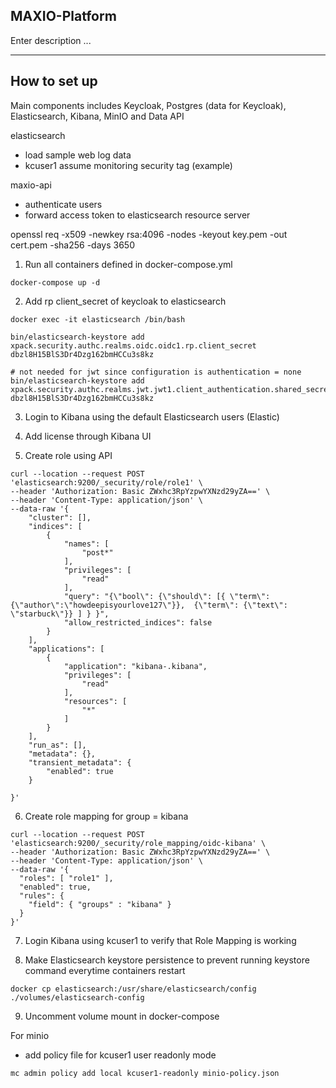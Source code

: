 ## MAXIO-Platform
Enter description ... <br/>

-----
## How to set up
Main components includes Keycloak, Postgres (data for Keycloak), Elasticsearch, Kibana, MinIO and Data API

elasticsearch
- load sample web log data
- kcuser1 assume monitoring security tag (example)


maxio-api
- authenticate users
- forward access token to elasticsearch resource server

openssl req -x509 -newkey rsa:4096 -nodes -keyout key.pem -out cert.pem -sha256 -days 3650

1. Run all containers defined in docker-compose.yml
```
docker-compose up -d
```

2. Add rp client_secret of keycloak to elasticsearch
```
docker exec -it elasticsearch /bin/bash

bin/elasticsearch-keystore add xpack.security.authc.realms.oidc.oidc1.rp.client_secret
dbzl8H15BlS3Dr4Dzg162bmHCCu3s8kz

# not needed for jwt since configuration is authentication = none
bin/elasticsearch-keystore add xpack.security.authc.realms.jwt.jwt1.client_authentication.shared_secret
dbzl8H15BlS3Dr4Dzg162bmHCCu3s8kz

````

3. Login to Kibana using the default Elasticsearch users (Elastic)

4. Add license through Kibana UI

5. Create role using API
```
curl --location --request POST 'elasticsearch:9200/_security/role/role1' \
--header 'Authorization: Basic ZWxhc3RpYzpwYXNzd29yZA==' \
--header 'Content-Type: application/json' \
--data-raw '{
    "cluster": [],
    "indices": [
        {
            "names": [
                "post*"
            ],
            "privileges": [
                "read"
            ],
            "query": "{\"bool\": {\"should\": [{ \"term\": {\"author\":\"howdeepisyourlove127\"}},  {\"term\": {\"text\": \"starbuck\"}} ] } }",
            "allow_restricted_indices": false
        }
    ],
    "applications": [
        {
            "application": "kibana-.kibana",
            "privileges": [
                "read"
            ],
            "resources": [
                "*"
            ]
        }
    ],
    "run_as": [],
    "metadata": {},
    "transient_metadata": {
        "enabled": true
    }
    
}'
```

6. Create role mapping for group = kibana
```
curl --location --request POST 'elasticsearch:9200/_security/role_mapping/oidc-kibana' \
--header 'Authorization: Basic ZWxhc3RpYzpwYXNzd29yZA==' \
--header 'Content-Type: application/json' \
--data-raw '{
  "roles": [ "role1" ],
  "enabled": true,
  "rules": {
    "field": { "groups" : "kibana" }
  }
}'
```

7. Login Kibana using kcuser1 to verify that Role Mapping is working

8. Make Elasticsearch keystore persistence to prevent running keystore command everytime containers restart
```
docker cp elasticsearch:/usr/share/elasticsearch/config ./volumes/elasticsearch-config
```
9. Uncomment volume mount in docker-compose


For minio
- add policy file for kcuser1 user readonly mode
```
mc admin policy add local kcuser1-readonly minio-policy.json
```
